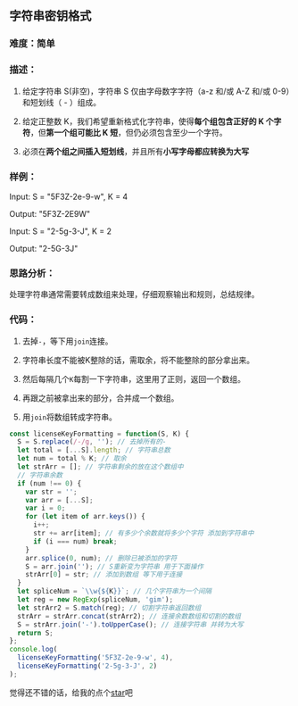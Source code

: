## 字符串密钥格式

### 难度：简单

### 描述：

1. 给定字符串 S(非空)，字符串 S 仅由字母数字字符（a-z 和/或 A-Z 和/或 0-9）和短划线（ - ）组成。

2. 给定正整数 K，我们希望重新格式化字符串，使得**每个组包含正好的 K 个字符**，但**第一个组可能比 K 短**，但仍必须包含至少一个字符。

3. 必须在**两个组之间插入短划线**，并且所有**小写字母都应转换为大写**

### 样例：

Input: S = "5F3Z-2e-9-w", K = 4

Output: "5F3Z-2E9W"

Input: S = "2-5g-3-J", K = 2

Output: "2-5G-3J"

### 思路分析：

处理字符串通常需要转成数组来处理，仔细观察输出和规则，总结规律。


### 代码：


1. 去掉`-`，等下用`join`连接。

2. 字符串长度不能被K整除的话，需取余，将不能整除的部分拿出来。

3. 然后每隔几个`K`每割一下字符串，这里用了正则，返回一个数组。

4. 再跟之前被拿出来的部分，合并成一个数组。

5. 用`join`将数组转成字符串。

```js
const licenseKeyFormatting = function(S, K) {
  S = S.replace(/-/g, ''); // 去掉所有的-
  let total = [...S].length; // 字符串总数
  let num = total % K; // 取余
  let strArr = []; // 字符串剩余的放在这个数组中
  // 字符串余数
  if (num !== 0) {
    var str = '';
    var arr = [...S];
    var i = 0;
    for (let item of arr.keys()) {
      i++;
      str += arr[item]; // 有多少个余数就将多少个字符 添加到字符串中
      if (i === num) break;
    }
    arr.splice(0, num); // 删除已被添加的字符
    S = arr.join(''); // S重新变为字符串 用于下面操作
    strArr[0] = str; // 添加到数组 等下用于连接
  }
  let spliceNum = `\\w{${K}}`; // 几个字符串为一个间隔
  let reg = new RegExp(spliceNum, 'gim');
  let strArr2 = S.match(reg); // 切割字符串返回数组
  strArr = strArr.concat(strArr2); // 连接余数数组和切割的数组
  S = strArr.join('-').toUpperCase(); // 连接字符串 并转为大写
  return S;
};
console.log(
  licenseKeyFormatting('5F3Z-2e-9-w', 4),
  licenseKeyFormatting('2-5g-3-J', 2)
);
```

觉得还不错的话，给我的点个[star](https://github.com/OBKoro1/Brush_algorithm)吧
